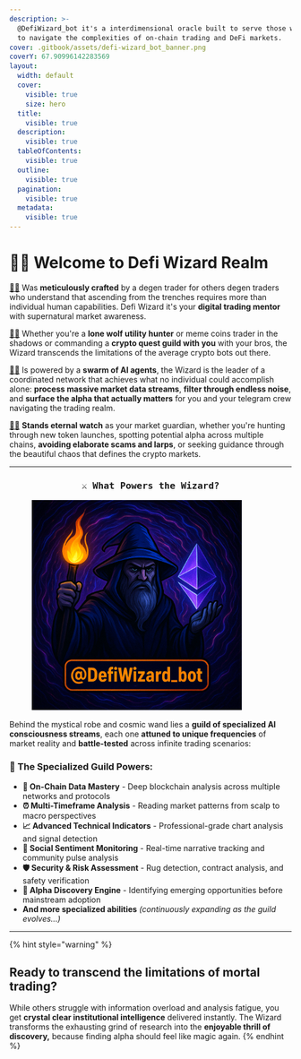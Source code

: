 ```yaml
---
description: >-
  @DefiWizard_bot it's a interdimensional oracle built to serve those who dare
  to navigate the complexities of on-chain trading and DeFi markets.
cover: .gitbook/assets/defi-wizard_bot_banner.png
coverY: 67.90996142283569
layout:
  width: default
  cover:
    visible: true
    size: hero
  title:
    visible: true
  description:
    visible: true
  tableOfContents:
    visible: true
  outline:
    visible: true
  pagination:
    visible: true
  metadata:
    visible: true
---
```


# 🧙‍♂️ Welcome to Defi Wizard Realm

[🧙‍♂](https://t.me/DefiWizard_Bot) Was **meticulously crafted** by a degen trader for others degen traders who understand that ascending from the trenches requires more than individual human capabilities. Defi Wizard it's your **digital trading mentor** with supernatural market awareness.

[🧙‍♂](https://t.me/DefiWizard_Bot)  Whether you're a **lone wolf utility hunter** or meme coins trader in the shadows or commanding a **crypto quest guild with you** with your bros, the Wizard transcends the limitations of the average crypto bots out there.

[🧙‍♂](https://t.me/DefiWizard_Bot) Is powered by a **swarm of AI agents**, the Wizard is the leader of a coordinated network that achieves what no individual could accomplish alone: **process massive market data streams**, **filter through endless noise**, and **surface the alpha that actually matters** for you and your telegram crew navigating the trading realm.

[🧙‍♂](https://t.me/DefiWizard_Bot) **Stands eternal watch** as your market guardian, whether you're hunting through new token launches, spotting potential alpha across multiple chains, **avoiding elaborate scams and larps**, or seeking guidance through the beautiful chaos that defines the crypto markets.

***

<h3 align="center"><kbd><strong>⚔️ What Powers the Wizard?</strong></kbd></h3>

<figure><img src=".gitbook/assets/defiwizard_bot.png" alt="" width="375"><figcaption></figcaption></figure>

Behind the mystical robe and cosmic wand lies a **guild of specialized AI consciousness streams**, each one **attuned to unique frequencies** of market reality and **battle-tested** across infinite trading scenarios:

### **🔮 The Specialized Guild Powers:**

* **📡 On-Chain Data Mastery** - Deep blockchain analysis across multiple networks and protocols
* **⏰ Multi-Timeframe Analysis** - Reading market patterns from scalp to macro perspectives
* **📈 Advanced Technical Indicators** - Professional-grade chart analysis and signal detection
* **🌊 Social Sentiment Monitoring** - Real-time narrative tracking and community pulse analysis
* **🛡️ Security & Risk Assessment** - Rug detection, contract analysis, and safety verification
* **💎 Alpha Discovery Engine** - Identifying emerging opportunities before mainstream adoption
* **And more specialized abilities** _(continuously expanding as the guild evolves...)_

***

{% hint style="warning" %}
## **Ready to transcend the limitations of mortal trading?**

While others struggle with information overload and analysis fatigue, you get **crystal clear institutional intelligence** delivered instantly. The Wizard transforms the exhausting grind of research into the **enjoyable thrill of discovery,** because finding alpha should feel like magic again.
{% endhint %}

